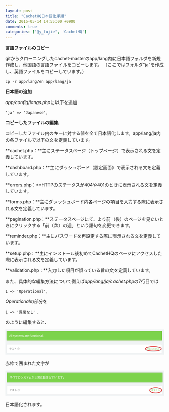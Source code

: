 ```yaml
---
layout: post
title: "CachetHQ日本語化手順"
date: 2015-05-14 14:55:00 +0900
comments: true
categories: ['@y_fujie', 'CachetHQ']
---
```


**言語ファイルのコピー**

gitからクローニングしたcachet-masterのapp/lang内に日本語フォルダを新規作成し、他国語の言語ファイルをコピーします。
（ここではフォルダ"ja"を作成し、英語ファイルをコピーしています。）

```
cp -r app/lang/en app/lang/ja
```
**日本語の追加**

*app/config/langs.php*に以下を追加

```
'ja' => 'Japanese',
```
**コピーしたファイルの編集**

コピーしたファイル内のキーに対する値を全て日本語化します。app/lang/ja内の各ファイルで以下の文を定義しています。

**cachet.php：**主にステータスページ（トップページ）で表示される文を定義しています。

**dashboard.php：**主にダッシュボード（設定画面）で表示される文を定義しています。

**errors.php：**HTTPのステータスが404や401のときに表示される文を定義しています。

**forms.php：**主にダッッシュボード内各ページの項目を入力する際に表示される文を定義しています。

**pagination.php：**ステータスページにて、より前（後）のページを見たいときにクリックする「前（次）の週」という語句を変更できます。

**reminder.php：**主にパスワードを再設定する際に表示される文を定義しています。

**setup.php：**主にインストール後初めてCachetHQのページにアクセスした際に表示される文を定義しています。

**validation.php：**入力した項目が誤っている旨の文を定義しています。

また、具体的な編集方法について例えば*app/lang/ja/cachet.php*の7行目では

```
1 => 'Operational',
```
*Operational*の部分を

```
1 => '異常なし',
```
のように編集すると、

![component_En](2015-05-21/component_en.png)

赤枠で囲まれた文字が

![component_Ja](2015-05-21/component_ja.png)

日本語化されます。